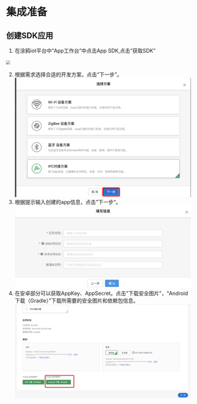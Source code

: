 #  集成准备

## 创建SDK应用


1. 在涂鸦iot平台中“App工作台”中点击App SDK,点击“获取SDK”

<img src="https://tuyainc.github.io/tuyasmart_home_android_sdk_doc/zh-hans/resource/images/getsdk.png" style="zoom:67%;" />

2. 根据需求选择合适的开发方案，点击“下一步”。
![](./images/sdk_preparation_1.png)
3. 根据提示输入创建的app信息，点击”下一步“。
![](./images/sdk_preparation_3.png)
4. 在安卓部分可以获取AppKey、AppSecret。点击"下载安全图片"，“Android 下载（Gradle）”下载所需要的安全图片和依赖包信息。
![](./images/sdk_preparation_2.png)

	